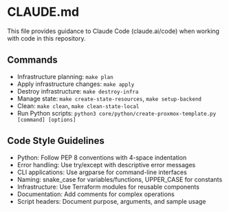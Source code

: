 # CLAUDE.md

This file provides guidance to Claude Code (claude.ai/code) when working with code in this repository.

## Commands
- Infrastructure planning: `make plan`
- Apply infrastructure changes: `make apply`
- Destroy infrastructure: `make destroy-infra`
- Manage state: `make create-state-resources`, `make setup-backend`
- Clean: `make clean`, `make clean-state-local`
- Run Python scripts: `python3 core/python/create-proxmox-template.py [command] [options]`

## Code Style Guidelines
- Python: Follow PEP 8 conventions with 4-space indentation
- Error handling: Use try/except with descriptive error messages
- CLI applications: Use argparse for command-line interfaces
- Naming: snake_case for variables/functions, UPPER_CASE for constants
- Infrastructure: Use Terraform modules for reusable components
- Documentation: Add comments for complex operations
- Script headers: Document purpose, arguments, and sample usage